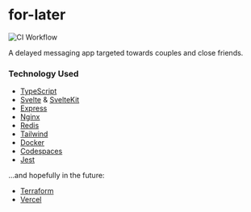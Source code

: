 # for-later
![CI Workflow](https://github.com/ctburenski/for-later/actions/workflows/main.yml/badge.svg)

A delayed messaging app targeted towards couples and close friends.

### Technology Used
- [TypeScript](https://www.typescriptlang.org)
- [Svelte](https://svelte.dev) & [SvelteKit](https://kit.svelte.dev)
- [Express](https://expressjs.com)
- [Nginx](https://www.nginx.com)
- [Redis](https://redis.io)
- [Tailwind](https://tailwindcss.com)
- [Docker](https://www.docker.com)
- [Codespaces](https://github.com/features/codespaces)
- [Jest](https://jestjs.io)

...and hopefully in the future:
- [Terraform](https://www.terraform.io)
- [Vercel](https://vercel.com/dashboard)
